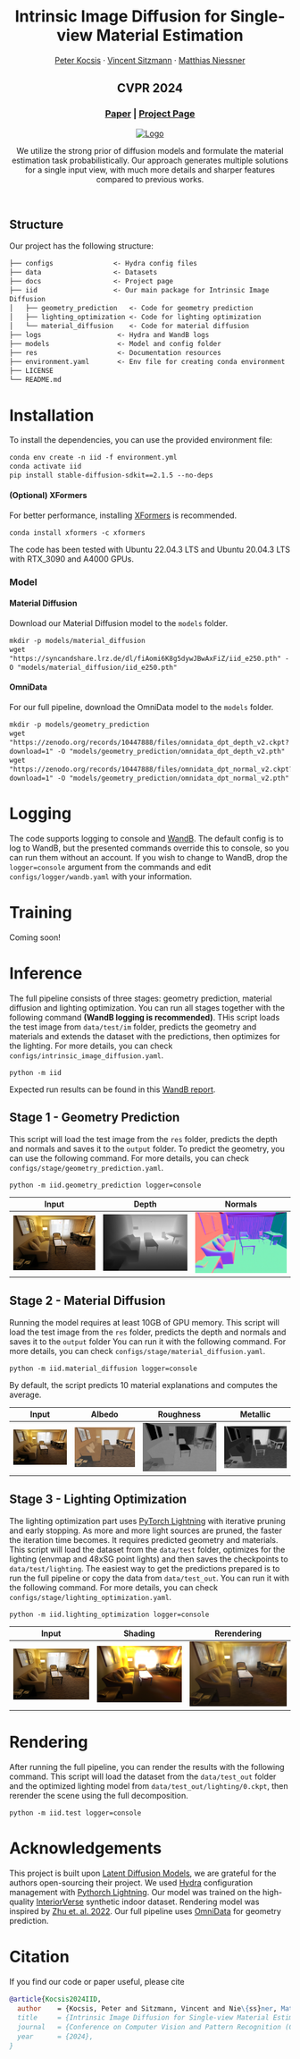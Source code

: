 <p align="center">

  <h1 align="center">Intrinsic Image Diffusion for Single-view Material Estimation</h1>
  <p align="center">
    <a href="https://peter-kocsis.github.io/">Peter Kocsis</a>
    ·
    <a href="https://www.vincentsitzmann.com/">Vincent Sitzmann</a>
    ·
    <a href="https://niessnerlab.org/members/matthias_niessner/profile.html">Matthias Niessner</a>
  </p>
  <h2 align="center">CVPR 2024</h2>
  <h3 align="center"><a href="https://arxiv.org/abs/2312.12274">Paper</a> | <a href="https://peter-kocsis.github.io/IntrinsicImageDiffusion/">Project Page</a> </h3>
  <div align="center"></div>
</p>

<p align="center">
  <a href="">
    <img src="./res/iid.gif" alt="Logo" width="95%">
  </a>
</p>

<p align="center">
We utilize the strong prior of diffusion models and formulate the material estimation task probabilistically. Our approach generates multiple solutions for a single input view, with much more details and sharper features compared to previous works. 
</p>
<br>

## Structure
Our project has the following structure:

```
├── configs               <- Hydra config files
├── data                  <- Datasets
├── docs                  <- Project page
├── iid                   <- Our main package for Intrinsic Image Diffusion
│   ├── geometry_prediction   <- Code for geometry prediction
│   ├── lighting_optimization <- Code for lighting optimization
│   └── material_diffusion    <- Code for material diffusion
├── logs                   <- Hydra and WandB logs
├── models                 <- Model and config folder
├── res                    <- Documentation resources
├── environment.yaml       <- Env file for creating conda environment
├── LICENSE
└── README.md
```

# Installation
To install the dependencies, you can use the provided environment file:
```
conda env create -n iid -f environment.yml
conda activate iid
pip install stable-diffusion-sdkit==2.1.5 --no-deps
```

#### (Optional) XFormers
For better performance, installing [XFormers](https://github.com/facebookresearch/xformers) is recommended.
```
conda install xformers -c xformers
```
The code has been tested with Ubuntu 22.04.3 LTS and Ubuntu 20.04.3 LTS with RTX_3090 and A4000 GPUs. 


### Model
#### Material Diffusion
Download our Material Diffusion model to the `models` folder.
```
mkdir -p models/material_diffusion
wget "https://syncandshare.lrz.de/dl/fiAomi6K8g5dywJBwAxFiZ/iid_e250.pth" -O "models/material_diffusion/iid_e250.pth"
```

#### OmniData
For our full pipeline, download the OmniData model to the `models` folder.
```
mkdir -p models/geometry_prediction
wget "https://zenodo.org/records/10447888/files/omnidata_dpt_depth_v2.ckpt?download=1" -O "models/geometry_prediction/omnidata_dpt_depth_v2.pth"
wget "https://zenodo.org/records/10447888/files/omnidata_dpt_normal_v2.ckpt?download=1" -O "models/geometry_prediction/omnidata_dpt_normal_v2.pth"
```

# Logging
The code supports logging to console and [WandB](https://wandb.ai/site). 
The default config is to log to WandB, but the presented commands override this to console, so you can run them without an account. 
If you wish to change to WandB, drop the `logger=console` argument from the commands and edit `configs/logger/wandb.yaml` with your information.

# Training
Coming soon!

# Inference
The full pipeline consists of three stages: geometry prediction, material diffusion and lighting optimization.
You can run all stages together with the following command **(WandB logging is recommended)**.
THis script loads the test image from `data/test/im` folder, predicts the geometry and materials and extends the dataset with the predictions, then optimizes for the lighting. 
For more details, you can check `configs/intrinsic_image_diffusion.yaml`.
```
python -m iid
```
Expected run results can be found in this [WandB report](https://api.wandb.ai/links/peterkocsis/3pbbalc7).

## Stage 1 - Geometry Prediction
This script will load the test image from the `res` folder, predicts the depth and normals and saves it to the `output` folder. 
To predict the geometry, you can use the following command. For more details, you can check `configs/stage/geometry_prediction.yaml`.
```
python -m iid.geometry_prediction logger=console
```
Input            |            Depth             | Normals
:-------------------------:|:----------------------------:|:-------------------------:
![Input](res/test.png)  | ![Depth](res/test_depth.png) |  ![Normals](res/test_normal.png)


## Stage 2 - Material Diffusion
Running the model requires at least 10GB of GPU memory. 
This script will load the test image from the `res` folder, predicts the depth and normals and saves it to the `output` folder
You can run it with the following command. For more details, you can check `configs/stage/material_diffusion.yaml`.
```
python -m iid.material_diffusion logger=console
```
By default, the script predicts 10 material explanations and computes the average. 

Input            |             Albedo             |                 Roughness        |                 Metallic              
:-------------------------:|:---------------------------:|:----------------------------------------:|:----------------------------------------:
![Input](res/test.png)  | ![Albedo](res/test_out.png) | ![Roughness](res/test_out_roughness.png) |  ![Metallic](res/test_out_metal.png)



## Stage 3 - Lighting Optimization
The lighting optimization part uses [PyTorch Lightning](https://github.com/Lightning-AI/pytorch-lightning) with iterative pruning and early stopping. 
As more and more light sources are pruned, the faster the iteration time becomes. 
It requires predicted geometry and materials.
This script will load the dataset from the `data/test` folder, optimizes for the lighting (envmap and 48xSG point lights) and then saves the checkpoints to `data/test/lighting`. 
The easiest way to get the predictions prepared is to run the full pipeline or copy the data from `data/test_out`.
You can run it with the following command. For more details, you can check `configs/stage/lighting_optimization.yaml`.
```
python -m iid.lighting_optimization logger=console
```
Input            |              Shading               | Rerendering
:-------------------------:|:--------------------------------:|:-------------------------:
![Input](res/test.png)  | ![Shading](res/test_shading.png) |  ![Rerendering](res/test_rerendering.png)


# Rendering
After running the full pipeline, you can render the results with the following command. 
This script will load the dataset from the `data/test_out` folder and the optimized lighting model from `data/test_out/lighting/0.ckpt`, then rerender the scene using the full decomposition.
```
python -m iid.test logger=console
```

# Acknowledgements
This project is built upon [Latent Diffusion Models](https://github.com/CompVis/latent-diffusion), we are grateful for the authors open-sourcing their project. 
We used [Hydra](https://github.com/facebookresearch/hydra) configuration management with [Pythorch Lightning](https://github.com/Lightning-AI/pytorch-lightning). 
Our model was trained on the high-quality [InteriorVerse](https://interiorverse.github.io/) synthetic indoor dataset. 
Rendering model was inspired by [Zhu et. al. 2022](https://github.com/jingsenzhu/IndoorInverseRendering). 
Our full pipeline uses [OmniData](https://github.com/EPFL-VILAB/omnidata) for geometry prediction.

# Citation
If you find our code or paper useful, please cite
```bibtex
@article{Kocsis2024IID,
  author    = {Kocsis, Peter and Sitzmann, Vincent and Nie\{ss}ner, Matthias},
  title     = {Intrinsic Image Diffusion for Single-view Material Estimation},
  journal   = {Conference on Computer Vision and Pattern Recognition (CVPR)},
  year      = {2024},
}
```